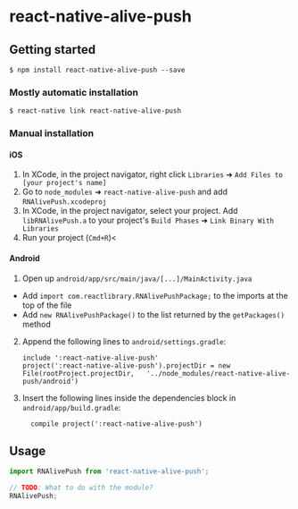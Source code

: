
# react-native-alive-push

## Getting started

`$ npm install react-native-alive-push --save`

### Mostly automatic installation

`$ react-native link react-native-alive-push`

### Manual installation


#### iOS

1. In XCode, in the project navigator, right click `Libraries` ➜ `Add Files to [your project's name]`
2. Go to `node_modules` ➜ `react-native-alive-push` and add `RNAlivePush.xcodeproj`
3. In XCode, in the project navigator, select your project. Add `libRNAlivePush.a` to your project's `Build Phases` ➜ `Link Binary With Libraries`
4. Run your project (`Cmd+R`)<

#### Android

1. Open up `android/app/src/main/java/[...]/MainActivity.java`
  - Add `import com.reactlibrary.RNAlivePushPackage;` to the imports at the top of the file
  - Add `new RNAlivePushPackage()` to the list returned by the `getPackages()` method
2. Append the following lines to `android/settings.gradle`:
  	```
  	include ':react-native-alive-push'
  	project(':react-native-alive-push').projectDir = new File(rootProject.projectDir, 	'../node_modules/react-native-alive-push/android')
  	```
3. Insert the following lines inside the dependencies block in `android/app/build.gradle`:
  	```
      compile project(':react-native-alive-push')
  	```


## Usage
```javascript
import RNAlivePush from 'react-native-alive-push';

// TODO: What to do with the module?
RNAlivePush;
```
  
